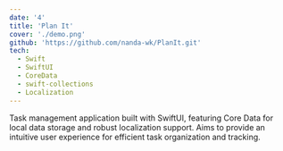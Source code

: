```yaml
---
date: '4'
title: 'Plan It'
cover: './demo.png'
github: 'https://github.com/nanda-wk/PlanIt.git'
tech:
  - Swift
  - SwiftUI
  - CoreData
  - swift-collections
  - Localization
---
```


Task management application built with SwiftUI, featuring Core Data for local
data storage and robust localization support. Aims to provide an intuitive user experience for efficient task organization and
tracking.
